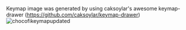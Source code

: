 Keymap image was generated by using caksoylar's awesome keymap-drawer
(https://github.com/caksoylar/keymap-drawer)
![chocofikeymapupdated](https://github.com/gabcab556/zmk-config/assets/163676650/0dc47f8a-a879-4d32-b6e5-3268320b7dfe)
